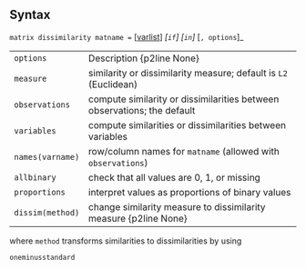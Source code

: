 ## Syntax

`matrix dissimilarity matname =`
\[[varlist](http://www.stata.com/help.cgi?varlist)\]
_\[`if`\] \[`in`\]_ <span
class="nowrap">\[`, options`\]_

|                      |                                                                         |
|----------------------|-------------------------------------------------------------------------|
| `options`            | Description {p2line None}                                               |
| `measure`            | similarity or dissimilarity measure; default is `L2` (Euclidean)        |
| `observations`       | compute similarity or dissimilarities between observations; the default |
| `variables`          | compute similarities or dissimilarities between variables               |
| `names(varname)`     | row/column names for `matname` (allowed with `observations`)            |
| `allbinary`          | check that all values are 0, 1, or missing                              |
| `proportions`        | interpret values as proportions of binary values                        |
| `dissim(method)` | change similarity measure to dissimilarity measure {p2line None}        |

where `method` transforms similarities to dissimilarities by using

`oneminusstandard`
